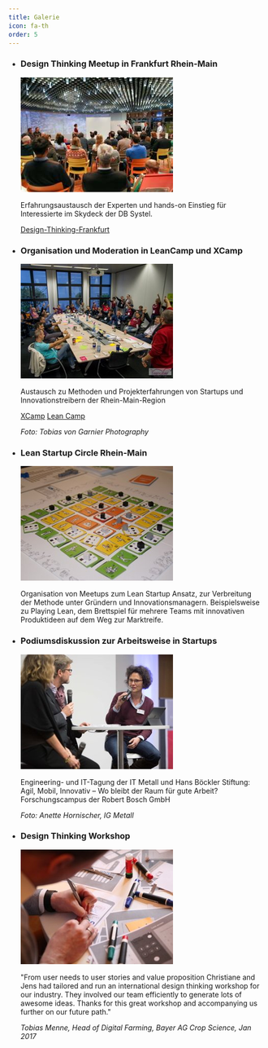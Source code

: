 ```yaml
---
title: Galerie
icon: fa-th
order: 5
---
```


- ### Design Thinking Meetup in Frankfurt Rhein-Main

  ![Design Thinking Meetup im Silberturm](assets/images/Design-Thinking-Meetup-Silberturm-1.jpg)

  Erfahrungsaustausch der Experten und hands-on Einstieg für Interessierte im Skydeck der DB Systel.  

  [Design-Thinking-Frankfurt](https://www.meetup.com/de-DE/Design-Thinking-Frankfurt/)
  
- ### Organisation und Moderation in LeanCamp und XCamp

  ![Lean Camp](assets/images/LeanCamp-FRM-1.jpg)

  Austausch zu Methoden und Projekterfahrungen von Startups und Innovationstreibern der Rhein-Main-Region

  [XCamp](https://xcamp.co)
  [Lean Camp](http://www.leancamp.net)
  
  _Foto: Tobias von Garnier Photography_

- ### Lean Startup Circle Rhein-Main

  ![Lean Startup Circle Rhein-Main](assets/images/Playing-Lean-.jpg)
  
  Organisation von Meetups zum Lean Startup Ansatz, zur Verbreitung der Methode unter Gründern und Innovationsmanagern.
  Beispielsweise zu Playing Lean, dem Brettspiel für mehrere Teams mit innovativen Produktideen auf dem Weg zur Marktreife.
  
- ### Podiumsdiskussion zur Arbeitsweise in Startups

  ![Podiumsdiskussion zur Arbeitsweise in Startups](assets/images/Podium-Engineering-Conference-1.jpg)

  Engineering- und IT-Tagung der IT Metall und Hans Böckler Stiftung: Agil, Mobil, Innovativ – Wo bleibt der Raum
  für gute Arbeit? Forschungscampus der Robert Bosch GmbH

  _Foto: Anette Hornischer, IG Metall_
  
- ### Design Thinking Workshop

  ![Design Thinking Workshop](assets/images/App-Wireframe.jpg)
  
  "From user needs to user stories and value proposition Christiane and Jens had tailored and run an international 
  design thinking workshop for our industry. They involved our team efficiently to generate lots of awesome ideas. 
  Thanks for this great workshop and accompanying us further on our future path."

  _Tobias Menne, Head of Digital Farming, Bayer AG Crop Science, Jan 2017_
